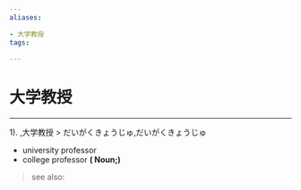 ```yaml
---
aliases:
    
- 大学教授
tags:
    
---
```


# 大学教授
---
1).
,大学教授 > だいがくきょうじゅ,だいがくきょうじゅ

- university professor
- college professor
**( Noun;)**
> see also: 
            